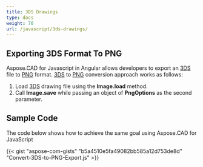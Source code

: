 ```yaml
---
title: 3DS Drawings
type: docs
weight: 70
url: /javascript/3ds-drawings/
---
```


## **Exporting 3DS Format To PNG**

Aspose.CAD for Javascript in Angular allows developers to export an [3DS](https://docs.fileformat.com/3d/3ds/) file to [PNG](https://docs.fileformat.com/image/png/) format. [3DS](https://docs.fileformat.com/3d/3ds/) to [PNG](https://docs.fileformat.com/image/png/) conversion approach works as follows:

1. Load [3DS](https://docs.fileformat.com/3d/3ds/) drawing file using the **Image.load** method.
1. Call **Image.save** while passing an object of **PngOptions** as the second parameter.

## Sample Code

The code below shows how to achieve the same goal using Aspose.CAD for JavaScript

{{< gist "aspose-com-gists" "b5a4510e5fa49082bb585a12d753de8d" "Convert-3DS-to-PNG-Export.js" >}}
